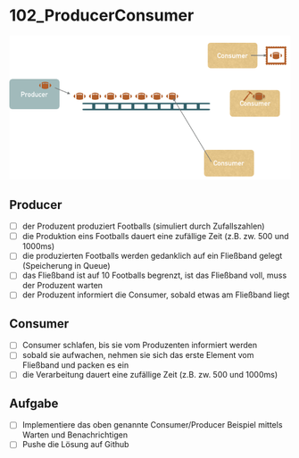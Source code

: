 # 102_ProducerConsumer

![Producer Consumer grafisch](ProducerConsumer.png)

## Producer
- [ ] der Produzent produziert Footballs (simuliert durch Zufallszahlen)
- [ ] die Produktion eins Footballs dauert eine zufällige Zeit (z.B. zw. 500 und 1000ms)
- [ ] die produzierten Footballs werden gedanklich auf ein Fließband gelegt (Speicherung in Queue)
- [ ] das Fließband ist auf 10 Footballs begrenzt, ist das Fließband voll, muss der Produzent warten
- [ ] der Produzent informiert die Consumer, sobald etwas am Fließband liegt

## Consumer
- [ ] Consumer schlafen, bis sie vom Produzenten informiert werden
- [ ] sobald sie aufwachen, nehmen sie sich das erste Element vom Fließband und packen es ein
- [ ] die Verarbeitung dauert eine zufällige Zeit (z.B. zw. 500 und 1000ms)

## Aufgabe
- [ ] Implementiere das oben genannte Consumer/Producer Beispiel mittels Warten und Benachrichtigen
- [ ] Pushe die Lösung auf Github
